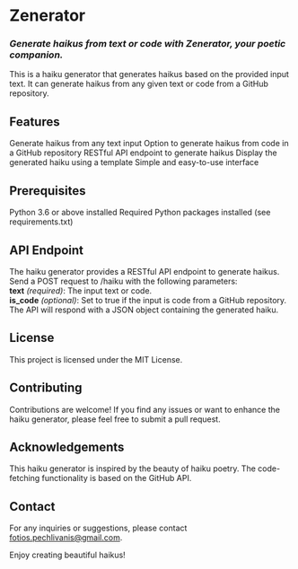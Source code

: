 # Zenerator
### *Generate haikus from text or code with Zenerator, your poetic companion.*

This is a haiku generator that generates haikus based on the provided input text. It can generate haikus from any given text or code from a GitHub repository.

## Features

Generate haikus from any text input
Option to generate haikus from code in a GitHub repository
RESTful API endpoint to generate haikus
Display the generated haiku using a template
Simple and easy-to-use interface

## Prerequisites

Python 3.6 or above installed
Required Python packages installed (see requirements.txt)

## API Endpoint

The haiku generator provides a RESTful API endpoint to generate haikus. Send a POST request to /haiku with the following parameters:  
  **text** *(required)*: The input text or code.  
  **is_code** *(optional)*: Set to true if the input is code from a GitHub repository.  
The API will respond with a JSON object containing the generated haiku.

## License

This project is licensed under the MIT License.

## Contributing

Contributions are welcome! If you find any issues or want to enhance the haiku generator, please feel free to submit a pull request.

## Acknowledgements

This haiku generator is inspired by the beauty of haiku poetry.
The code-fetching functionality is based on the GitHub API.

## Contact

For any inquiries or suggestions, please contact fotios.pechlivanis@gmail.com.

Enjoy creating beautiful haikus!
